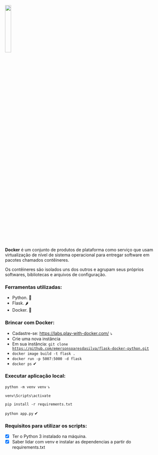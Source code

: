 <h1><img src = "https://i.imgur.com/LU5JMsE.png" width="20%"/></h1>

<strong>Docker</strong> é um conjunto de produtos de plataforma como serviço que usam virtualização de nível de sistema operacional para entregar software em pacotes chamados contêineres. 

Os contêineres são isolados uns dos outros e agrupam seus próprios softwares, bibliotecas e arquivos de configuração.

### Ferramentas utilizadas:
- Python. 🐍
- Flask. 🌶️
- Docker. 🐋

### Brincar com Docker:

- Cadastre-se: https://labs.play-with-docker.com/ ⤵
- Crie uma nova instância
- Em sua instância: <code>git clone https://github.com/emersonsoaresdasilva/flask-docker-python.git</code>
- <code>docker image build -t flask .</code>
- <code>docker run -p 5007:5000 -d flask</code>
- <code>docker ps</code> ✔

### Executar aplicação local:
<code>python -m venv venv</code> ⤵

<code>venv\Scripts\activate</code>

<code>pip install -r requirements.txt</code>

<code>python app.py</code> ✔

### Requisitos para utilizar os scripts:
- [x] Ter o Python 3 instalado na máquina.
- [x] Saber lidar com venv e instalar as dependencias a partir do requirements.txt